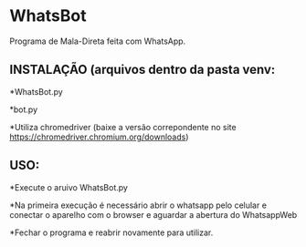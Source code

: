 # WhatsBot
Programa de Mala-Direta feita com WhatsApp.



## INSTALAÇÃO (arquivos dentro da pasta venv:
  *WhatsBot.py
  
  *bot.py
  
  *Utiliza chromedriver (baixe a versão correpondente no site https://chromedriver.chromium.org/downloads)
  
## USO:
  *Execute o aruivo WhatsBot.py
  
  *Na primeira execução é necessário abrir o whatsapp pelo celular e conectar o aparelho com o browser e aguardar a abertura do WhatsappWeb
  
  *Fechar o programa e reabrir novamente para utilizar.
